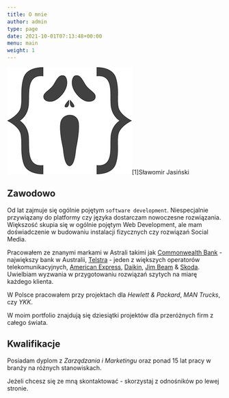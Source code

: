 ```yaml
---
title: O mnie
author: admin
type: page
date: 2021-10-01T07:13:48+00:00
menu: main
weight: 1
---
```

![](/images/2018/01/Coder-sm.png#right)[1]Sławomir Jasiński

## Zawodowo  
Od lat zajmuje się ogólnie pojętym `software development`. Niespecjalnie przywiązany do platformy czy języka dostarczam nowoczesne rozwiązania. Większość skupia się w ogólnie pojętym Web Development, ale mam doświadczenie w budowaniu instalacji fizycznych czy rozwiązań Social Media.

Pracowałem ze znanymi markami w Astrali takimi jak [Commonwealth Bank](https://www.commbank.com.au/) - największy bank w Australii, [Telstra](https://www.telstra.com.au/) - jeden z większych operatorów telekomunikacyjnych, [American Express](https://www.americanexpress.com/en-au/), [Daikin](https://www.daikin.com.au/), [Jim Beam](https://www.jimbeam.com/en-au/) & [Skoda](https://www.skoda.com.au/). Uwielbiam wyzwania w przygotowaniu rozwiązań szytych na miarę każdego klienta.

W Polsce pracowałem przy projektach dla *Hewlett & Packard*, *MAN Trucks*, czy *YKK*.

W moim portfolio znajdują się dziesiątki projektów dla przeróżnych firm z całego świata.

## Kwalifikacje   
Posiadam dyplom z _Zarządzania i Marketingu_ oraz ponad 15 lat pracy w branży na różnych stanowiskach.

Jeżeli chcesz się ze mną skontaktować - skorzystaj z odnośników po lewej stronie.
